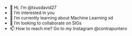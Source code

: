 - 👋 Hi, I’m @txusdavid27
- 👀 I’m interested in you
- 🌱 I’m currently learning about Machine Learning xd
- 💞️ I’m looking to collaborate on SIGs
- 📫 How to reach me? Go to my Instagram @contrapuntero

<!---
txusdavid27/txusdavid27 is a ✨ special ✨ repository because its `README.md` (this file) appears on your GitHub profile.
You can click the Preview link to take a look at your changes.
--->
